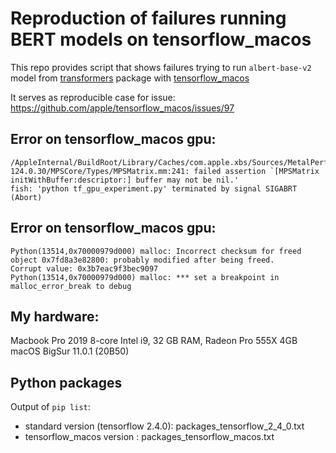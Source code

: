 # Reproduction of failures running BERT models on  tensorflow_macos 
This repo provides script that shows failures trying to run `albert-base-v2` model from [transformers](https://huggingface.co/transformers/index.html) package with [tensorflow_macos](https://github.com/apple/tensorflow_macos)

It serves as reproducible case for issue: https://github.com/apple/tensorflow_macos/issues/97

## Error on  tensorflow_macos gpu:

```
/AppleInternal/BuildRoot/Library/Caches/com.apple.xbs/Sources/MetalPerformanceShaders/MetalPerformanceShaders-124.0.30/MPSCore/Types/MPSMatrix.mm:241: failed assertion `[MPSMatrix initWithBuffer:descriptor:] buffer may not be nil.'
fish: 'python tf_gpu_experiment.py' terminated by signal SIGABRT (Abort)
```


## Error on  tensorflow_macos gpu:
```
Python(13514,0x70000979d000) malloc: Incorrect checksum for freed object 0x7fd8a3e82800: probably modified after being freed.
Corrupt value: 0x3b7eac9f3bec9097
Python(13514,0x70000979d000) malloc: *** set a breakpoint in malloc_error_break to debug
```

## My hardware:
Macbook Pro 2019
8-core Intel i9, 32 GB RAM, Radeon Pro 555X 4GB
macOS BigSur 11.0.1 (20B50)



## Python packages
Output of `pip list`:
- standard version (tensorflow 2.4.0): packages_tensorflow_2_4_0.txt
- tensorflow_macos version : packages_tensorflow_macos.txt


